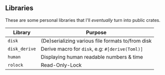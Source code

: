 ## Libraries
These are some personal libraries that I'll _eventually_ turn into public crates.

| Library       | Purpose |
|---------------|---------|
| `disk`        | (De)serializing various file formats to/from disk
| `disk_derive` | Derive macro for `disk`, e.g: `#[derive(Toml)]`
| `human`       | Displaying human readable numbers & time
| `rolock`      | Read-Only-Lock
